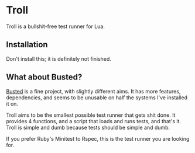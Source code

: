 # Troll

Troll is a bullshit-free test runner for Lua.

## Installation

Don't install this; it is definitely not finished.

## What about Busted?

[Busted](http://olivinelabs.com/busted/) is a fine project, with slightly
different aims. It has more features, dependencies, and seems to be unusable on
half the systems I've installed it on.

Troll aims to be the smallest possible test runner that gets shit done. It
provides 4 functions, and a script that loads and runs tests, and that's it.
Troll is simple and dumb because tests should be simple and dumb.

If you prefer Ruby's Minitest to Rspec, this is the test runner you are looking
for.

